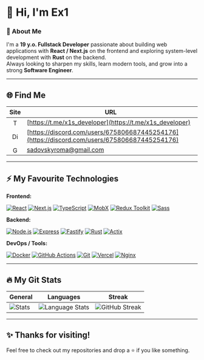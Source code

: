 # 👋 Hi, I'm Ex1  

### 🚀 About Me
I'm a **19 y.o. Fullstack Developer** passionate about building web applications with **React / Next.js** on the frontend and exploring system-level development with **Rust** on the backend.  
Always looking to sharpen my skills, learn modern tools, and grow into a strong **Software Engineer**.
 
---

## 🌐 Find Me

| Site | URL |
| ---- | --- |
| <div align="center"><img src="https://cdn.simpleicons.org/telegram" alt="Telegram" width="16px"></div> | [https://t.me/x1s_developer](https://t.me/x1s_developer) |
| <div align="center"><img src="https://cdn.simpleicons.org/discord" alt="Discord" width="16px"></div> | [https://discord.com/users/675806687445254176](https://discord.com/users/675806687445254176) |
| <div align="center"><img src="https://cdn.simpleicons.org/gmail" alt="Gmail" width="16px"></div> | [sadovskyroma@gmail.com](mailto:sadovskyroma@gmail.com) |

---

## ⚡ My Favourite Technologies

**Frontend:** <p align="left">
[![React](https://img.shields.io/badge/React-20232a?style=for-the-badge&logo=react&logoColor=61DAFB)](https://react.dev/) 
[![Next.js](https://img.shields.io/badge/Next.js-000000?style=for-the-badge&logo=nextdotjs&logoColor=white)](https://nextjs.org/) 
[![TypeScript](https://img.shields.io/badge/TypeScript-2F74C0?style=for-the-badge&logo=typescript&logoColor=white)](https://www.typescriptlang.org/) 
[![MobX](https://img.shields.io/badge/MobX-FF9966?style=for-the-badge&logo=mobx&logoColor=white)](https://mobx.js.org/) 
[![Redux Toolkit](https://img.shields.io/badge/Redux_Toolkit-764ABC?style=for-the-badge&logo=redux&logoColor=white)](https://redux-toolkit.js.org/) 
[![Sass](https://img.shields.io/badge/Sass-CC6699?style=for-the-badge&logo=sass&logoColor=white)](https://sass-lang.com/) 
</p>

**Backend:** <p align="left">
[![Node.js](https://img.shields.io/badge/Node.js-339933?style=for-the-badge&logo=node.js&logoColor=white)](https://nodejs.org/) 
[![Express](https://img.shields.io/badge/Express-000000?style=for-the-badge&logo=express&logoColor=white)](https://expressjs.com/) 
[![Fastify](https://img.shields.io/badge/Fastify-FF6C37?style=for-the-badge&logo=fastify&logoColor=white)](https://www.fastify.io/) 
[![Rust](https://img.shields.io/badge/Rust-000000?style=for-the-badge&logo=rust&logoColor=white)](https://www.rust-lang.org/) 
[![Actix](https://img.shields.io/badge/Actix-000000?style=for-the-badge&logo=rust&logoColor=white)](https://actix.rs/)
</p>

**DevOps / Tools:** <p align="left">
[![Docker](https://img.shields.io/badge/Docker-2496ED?style=for-the-badge&logo=docker&logoColor=white)](https://www.docker.com/) 
[![GitHub Actions](https://img.shields.io/badge/GitHub_Actions-2088FF?style=for-the-badge&logo=github&logoColor=white)](https://github.com/features/actions) 
[![Git](https://img.shields.io/badge/Git-F05032?style=for-the-badge&logo=git&logoColor=white)](https://git-scm.com/) 
[![Vercel](https://img.shields.io/badge/Vercel-000?style=for-the-badge&logo=vercel&logoColor=white)](https://vercel.com/) 
[![Nginx](https://img.shields.io/badge/Nginx-009639?style=for-the-badge&logo=nginx&logoColor=white)](https://www.nginx.com/)
</p>

---

## 🔥 My Git Stats

| General                                                                                                                                                                                                                                          | Languages                                                                                                                                                                                                                                                                           | Streak                                                                                                                                                                                                                                                                                                                |
| ------------------------------------------------------------------------------------------------------------------------------------------------------------------------------------------------------------------------------------------------ | ----------------------------------------------------------------------------------------------------------------------------------------------------------------------------------------------------------------------------------------------------------------------------------- | --------------------------------------------------------------------------------------------------------------------------------------------------------------------------------------------------------------------------------------------------------------------------------------------------------------------- |
| ![Stats](https://github-readme-stats.vercel.app/api?username=Ex1s9&show_icons=true&locale=en&theme=transparent&title_color=FFFFFF&text_color=E6EDF3&border_color=30363D&icon_color=58A6FF&hide_rank=true&bg_color=0d1117&card_width=320) | ![Language Stats](https://github-readme-stats.vercel.app/api/top-langs/?username=Ex1s9&layout=compact&show_icons=true&locale=en&theme=transparent&title_color=FFFFFF&text_color=E6EDF3&border_color=30363D&icon_color=58A6FF&hide_rank=true&bg_color=0d1117&card_width=320) | ![GitHub Streak](https://github-readme-streak-stats-mu-three.vercel.app/?user=Ex1s9&border=30363D&background=0d1117&ring=58A6FF&fire=58A6FF&dates=E6EDF3&currStreakLabel=58A6FF&currStreakNum=58A6FF&sideNums=E6EDF3&sideLabels=E6EDF3&hide_total_contributions=true&hide_longest_streak=true&card_width=150) |


---

## ✨ Thanks for visiting!
Feel free to check out my repositories and drop a ⭐ if you like something.  
